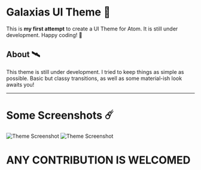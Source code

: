# Galaxias UI Theme 🌌

This is  __my first attempt__ to create a UI Theme for Atom. It is still under development.
Happy coding! 🚀


## About 🛰️
This theme is still under development.
I tried to keep things as simple as possible. Basic but classy transitions, as well as some material-ish look awaits you!

---
# Some Screenshots ☄️
![Theme Screenshot](http://tw.greywool.com/i/kCtSH.png)
![Theme Screenshot](http://tw.greywool.com/i/BVzgp.png)

# ANY CONTRIBUTION IS WELCOMED
